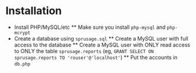 # Installation
* Install PHP/MySQL/etc
** Make sure you install `php-mysql` and `php-mcrypt`
* Create a database using `sprusage.sql`
** Create a MySQL user with full access to the database
** Create a MySQL user with ONLY read access to ONLY the table `sprusage.reports` (eg, `GRANT SELECT ON sprusage.reports TO 'rouser'@'localhost'`)
** Put the accounts in `db.php`
